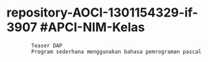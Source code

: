 # repository-AOCI-1301154329-if-3907            #APCI-NIM-Kelas
            Teaser DAP
            Program sederhana menggunakan bahasa pemrograman pascal
